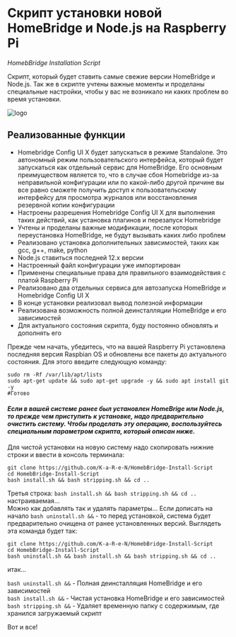 # Скрипт установки новой HomeBridge и Node.js на Raspberry Pi
_HomebBridge Installation Script_

Cкрипт, который будет ставить самые свежие версии HomeBridge и Node.js. Так же в скрипте учтены важные моменты и проделаны специальные настройки, чтобы у вас не возникало ни каких проблем во время установки.

![logo](https://sprut.ai/static/media/cache/00/05/83/40/2369/50963/1600x_image.png?1580879891)   

## Реализованные функции
* Homebridge Config UI X будет запускаться в режиме Standalone. Это автономный режим пользовательского интерфейса, который будет запускаться как отдельный сервис для HomeBridge. Его основным преимуществом является то, что в случае сбоя Homebridge из-за неправильной конфигурации или по какой-либо другой причине вы все равно сможете получить доступ к пользовательскому интерфейсу для просмотра журналов или восстановления резервной копии конфигурации
* Настроены разрешения Homebridge Config UI X для выполнения таких действий, как установка плагинов и перезапуск Homebridge
* Учтены и проделаны важные модификации, после которых переустановка HomeBridge, не будут вызывать каких либо  проблем
* Реализовано установка дополнительных зависимостей, таких как gcc, g++, make, python
* Node.js ставиться последней 12.x версии
* Настроенный файл конфигурации уже импортирован
* Применены специальные права для правильного взаимодействия с платой Raspberry Pi
* Реализовано два отдельных сервиса для автозапуска HomeBridge и Homebridge Config UI X
* В конце установки реализовал вывод полезной информации
* Реализована возможность полной деинсталляции HomeBridge и его зависимостей
* Для актуального состояния скрипта, буду постоянно обновлять и дополнять его

Прежде чем начать, убедитесь, что на вашей Raspberry Pi установлена последняя версия Raspbian OS и обновлены все пакеты до актуального состояния. Для этого введите следующую команду:

```
sudo rm -Rf /var/lib/apt/lists
sudo apt-get update && sudo apt-get upgrade -y && sudo apt install git -y
#Готово
```
#### _Если в  вашей системе ранее был установлен HomeBrige или Node.js, то прежде чем приступить к установке, надо предварительно очистить систему. Чтобы проделать эту операцию, воспользуйтесь специальным параметром скрипта, который описан ниже._

Для чистой установки на новую систему надо скопировать нижние строки и ввести в консоль терминала:

```
git clone https://github.com/K-a-R-e-N/HomebBridge-Install-Script
cd HomebBridge-Install-Script
bash install.sh && bash stripping.sh && cd ..
```
Третья строка: `bash install.sh && bash stripping.sh && cd ..` настраиваемая...  
Можно как добавлять так и удалять параметры... Если дописать на начало `bash uninstall.sh &&` - то перед установкой, система будет предварительно очищена от ранее установленных версий. Выглядеть эта команда будет так:

```
git clone https://github.com/K-a-R-e-N/HomebBridge-Install-Script
cd HomebBridge-Install-Script
bash uninstall.sh && bash install.sh && bash stripping.sh && cd ..
```
итак...

`bash uninstall.sh &&` - Полная деинсталляция HomeBridge и его зависимостей  
`bash install.sh &&` - Чистая установка HomeBridge и его зависимостей  
`bash stripping.sh &&` - Удаляет временную папку с содержимым, где хранился загружаемый скрипт  

Вот и все!
